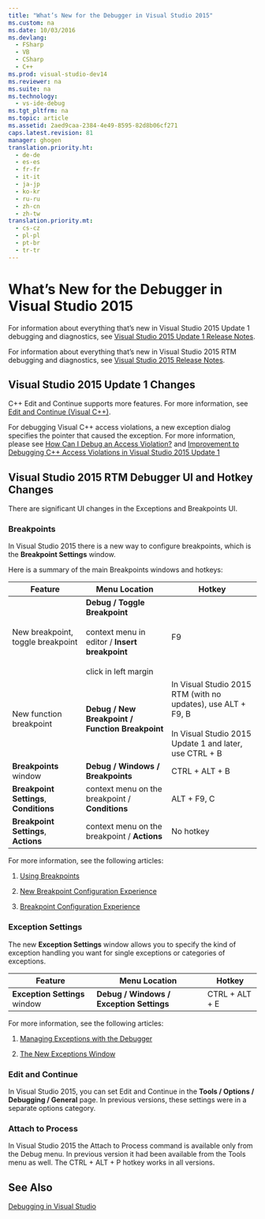 ```yaml
---
title: "What’s New for the Debugger in Visual Studio 2015"
ms.custom: na
ms.date: 10/03/2016
ms.devlang: 
  - FSharp
  - VB
  - CSharp
  - C++
ms.prod: visual-studio-dev14
ms.reviewer: na
ms.suite: na
ms.technology: 
  - vs-ide-debug
ms.tgt_pltfrm: na
ms.topic: article
ms.assetid: 2aed9caa-2384-4e49-8595-82d8b06cf271
caps.latest.revision: 81
manager: ghogen
translation.priority.ht: 
  - de-de
  - es-es
  - fr-fr
  - it-it
  - ja-jp
  - ko-kr
  - ru-ru
  - zh-cn
  - zh-tw
translation.priority.mt: 
  - cs-cz
  - pl-pl
  - pt-br
  - tr-tr
---
```

# What’s New for the Debugger in Visual Studio 2015
For information about everything that’s new in Visual Studio 2015 Update 1 debugging and diagnostics, see [Visual Studio 2015 Update 1 Release Notes](https://www.visualstudio.com/news/vs2015-update1-vs#debug).  
  
 For information about everything that’s new in Visual Studio 2015 RTM debugging and diagnostics, see [Visual Studio 2015 Release Notes](https://www.visualstudio.com/news/vs2015-vs#debug).  
  
## Visual Studio 2015 Update 1 Changes  
 C++ Edit and Continue supports more features. For more information, see [Edit and Continue (Visual C++)](../VS_debugger/Edit-and-Continue--Visual-C---.md).  
  
 For debugging Visual C++ access violations, a new exception dialog specifies the pointer that caused the exception. For more information, please see [How Can I Debug an Access Violation?](../VS_debugger/How-Can-I-Debug-an-Access-Violation-.md) and [Improvement to Debugging C++ Access Violations in Visual Studio 2015 Update 1](http://blogs.msdn.com/b/visualstudioalm/archive/2015/10/29/improvement-to-debugging-c-access-violations-in-visual-studio-2015-update-1.aspx)  
  
## Visual Studio 2015 RTM Debugger UI and Hotkey Changes  
 There are significant UI changes in the Exceptions and Breakpoints UI.  
  
### Breakpoints  
 In Visual Studio 2015 there is a new way to configure breakpoints, which is the **Breakpoint Settings** window.  
  
 Here is a summary of the main Breakpoints windows and hotkeys:  
  
|Feature|Menu Location|Hotkey|  
|-------------|-------------------|------------|  
|New breakpoint, toggle breakpoint|**Debug / Toggle Breakpoint**<br /><br /> context menu in editor / **Insert breakpoint**<br /><br /> click in left margin|F9|  
|New function breakpoint|**Debug / New Breakpoint / Function Breakpoint**|In Visual Studio 2015 RTM (with no updates), use ALT + F9, B<br /><br /> In Visual Studio 2015 Update 1 and later, use CTRL + B|  
|**Breakpoints** window|**Debug / Windows / Breakpoints**|CTRL + ALT + B|  
|**Breakpoint Settings**, **Conditions**|context menu on the breakpoint / **Conditions**|ALT + F9, C|  
|**Breakpoint Settings**, **Actions**|context menu on the breakpoint / **Actions**|No hotkey|  
  
 For more information, see the following articles:  
  
1.  [Using Breakpoints](../VS_debugger/Using-Breakpoints.md)  
  
2.  [New Breakpoint Configuration Experience](http://blogs.msdn.com/b/visualstudioalm/archive/2014/10/06/new-breakpoint-configuration-experience.aspx)  
  
3.  [Breakpoint Configuration Experience](http://channel9.msdn.com/Events/Visual-Studio/Connect-event-2014/711)  
  
### Exception Settings  
 The new **Exception Settings** window allows you to specify the kind of exception handling you want for single exceptions or categories of exceptions.  
  
|Feature|Menu Location|Hotkey|  
|-------------|-------------------|------------|  
|**Exception Settings** window|**Debug / Windows / Exception Settings**|CTRL + ALT + E|  
  
 For more information, see the following articles:  
  
1.  [Managing Exceptions with the Debugger](../VS_debugger/Managing-Exceptions-with-the-Debugger.md)  
  
2.  [The New Exceptions Window](http://blogs.msdn.com/b/visualstudioalm/archive/2015/02/23/the-new-exception-settings-window-in-visual-studio-2015.aspx)  
  
### Edit and Continue  
 In Visual Studio 2015, you can set Edit and Continue in the **Tools / Options / Debugging / General** page. In previous versions, these settings were in a separate options category.  
  
### Attach to Process  
 In Visual Studio 2015 the Attach to Process command is available only from the Debug menu. In previous version it had been available from the Tools menu as well. The CTRL + ALT + P hotkey works in all versions.  
  
## See Also  
 [Debugging in Visual Studio](../VS_debugger/Debugging-in-Visual-Studio.md)